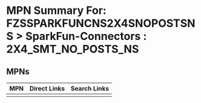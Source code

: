 



# MPN Summary For: FZSSPARKFUNCNS2X4SNOPOSTSNS > SparkFun-Connectors : 2X4_SMT_NO_POSTS_NS

## MPNs
  

|MPN|Direct Links|Search Links|
| :--- | :--- | :--- |
||||
